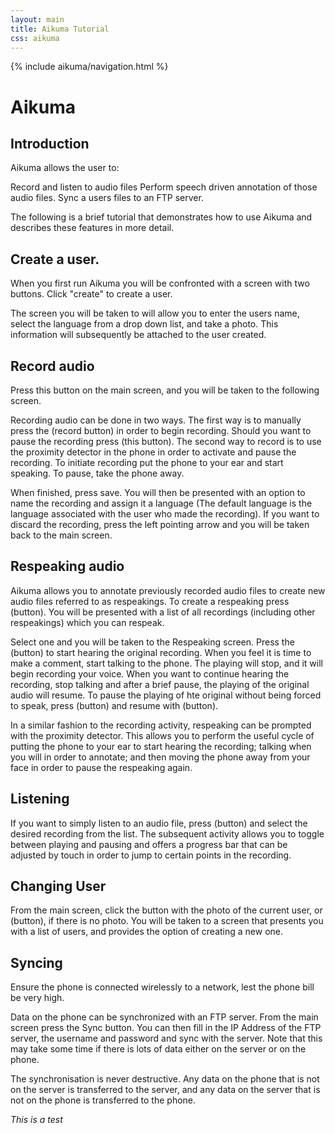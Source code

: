 ```yaml
---
layout: main
title: Aikuma Tutorial
css: aikuma
---
```

{% include aikuma/navigation.html %}

Aikuma
======

Introduction
------------

Aikuma allows the user to:

Record and listen to audio files
Perform speech driven annotation of those audio files.
Sync a users files to an FTP server.

The following is a brief tutorial that demonstrates how to use Aikuma and
describes these features in more detail.

Create a user.
-------------

When you first run Aikuma you will be confronted with a screen with two
buttons. Click "create" to create a user.

The screen you will be taken to will allow you to enter the users name, select
the language from a drop down list, and take a photo. This information will
subsequently be attached to the user created.

Record audio
------------

Press this button on the main screen, and you will be taken to the following
screen.

Recording audio can be done in two ways. The first way is to manually press the
(record button) in order to begin recording. Should you want to pause the
recording press (this button).  The second way to record is to use the
proximity detector in the phone in order to activate and pause the recording.
To initiate recording put the phone to your ear and start speaking. To pause,
take the phone away.

When finished, press save. You will then be
presented with an option to name the recording and assign it a language (The
default language is the language associated with the user who made the
recording). If you want to discard the recording, press the left pointing arrow
and you will be taken back to the main screen.

Respeaking audio
----------------

Aikuma allows you to annotate previously recorded audio files to create new
audio files referred to as respeakings. To create a respeaking press (button).
You will be presented with a list of all recordings (including other
respeakings) which you can respeak.

Select one and you will be taken to the Respeaking screen. Press the (button)
to start hearing the original recording. When you feel it is time to make a
comment, start talking to the phone. The playing will stop, and it will begin
recording your voice. When you want to continue hearing the recording, stop
talking and after a brief pause, the playing of the original audio will resume.
To pause the playing of hte original without being forced to speak, press
(button) and resume with (button).

In a similar fashion to the recording activity, respeaking can be prompted with
the proximity detector. This allows you to perform the useful cycle of putting
the phone to your ear to start hearing the recording; talking when you will in
order to annotate; and then moving the phone away from your face in order to
pause the respeaking again.

Listening
---------

If you want to simply listen to an audio file, press (button) and select the
desired recording from the list. The subsequent activity allows you to toggle
between playing and pausing and offers a progress bar that can be adjusted by
touch in order to jump to certain points in the recording.

Changing User
-------------

From the main screen, click the button with the photo of the current user, or
(button), if there is no photo. You will be taken to a screen that presents you
with a list of users, and provides the option of creating a new one.

Syncing
-------

Ensure the phone is connected wirelessly to a network, lest the phone bill be
very high.

Data on the phone can be synchronized with an FTP server. From the main screen
press the Sync button. You can then fill in the IP Address of the FTP server,
the username and password and sync with the server. Note that this may take
some time if there is lots of data either on the server or on the phone.

The synchronisation is never destructive. Any data on the phone that is not on
the server is transferred to the server, and any data on the server that is not
on the phone is transferred to the phone.

*This is a test*

